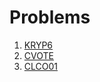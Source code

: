 # Problems


1. [KRYP6]( https://www.codechef.com/problems/KRYP6 )
2. [CVOTE](https://www.codechef.com/problems/CVOTE)
3. [CLCO01](https://www.codechef.com/problems/CLCO01)
